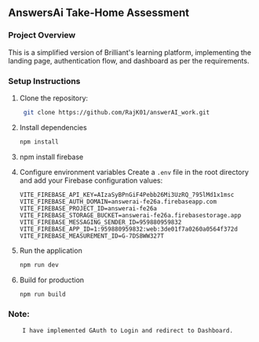 ## AnswersAi Take-Home Assessment

### Project Overview
This is a simplified version of Brilliant's learning platform, implementing the landing page, authentication flow, and dashboard as per the requirements.

### Setup Instructions
1. Clone the repository:
   ```bash
    git clone https://github.com/RajK01/answerAI_work.git
2. Install dependencies
   ```bash
   npm install
   ```
3. npm install firebase

4. Configure environment variables
   Create a `.env` file in the root directory and add your Firebase configuration values:
   ```plaintext
   VITE_FIREBASE_API_KEY=AIzaSyBPnGiF4Pebb26Mi3UzRQ_795lMd1x1msc
   VITE_FIREBASE_AUTH_DOMAIN=answerai-fe26a.firebaseapp.com
   VITE_FIREBASE_PROJECT_ID=answerai-fe26a
   VITE_FIREBASE_STORAGE_BUCKET=answerai-fe26a.firebasestorage.app
   VITE_FIREBASE_MESSAGING_SENDER_ID=959880959832
   VITE_FIREBASE_APP_ID=1:959880959832:web:3de01f7a0260a0564f372d
   VITE_FIREBASE_MEASUREMENT_ID=G-7DS8WW327T
   ```

5. Run the application
   ```bash
   npm run dev
   ```

6. Build for production
   ```bash
   npm run build
   ```
### Note:
        I have implemented GAuth to Login and redirect to Dashboard.
